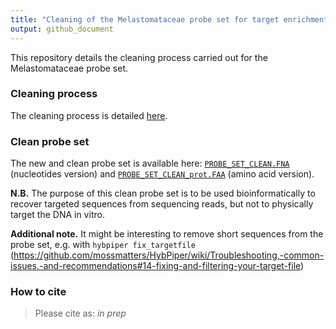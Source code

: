 ```yaml
---
title: "Cleaning of the Melastomataceae probe set for target enrichment"
output: github_document
---
```


<!-- README.md is generated from README.Rmd. Please edit that file -->





This repository details the cleaning process carried out for the Melastomataceae probe set.


### Cleaning process

The cleaning process is detailed [here](Probe_set_cleaning_final.md).

### Clean probe set
The new and clean probe set is available here: [`PROBE_SET_CLEAN.FNA`](CLEAN_PROBE_SET/PROBE_SET_CLEAN.FNA) (nucleotides version) and [`PROBE_SET_CLEAN_prot.FAA`](CLEAN_PROBE_SET/PROBE_SET_CLEAN_prot.FAA) (amino acid version).

**N.B.** The purpose of this clean probe set is to be used bioinformatically to recover targeted sequences from sequencing reads, but not to physically target the DNA in vitro.

**Additional note.** It might be interesting to remove short sequences from the probe set, e.g. with `hybpiper fix_targetfile` (https://github.com/mossmatters/HybPiper/wiki/Troubleshooting,-common-issues,-and-recommendations#14-fixing-and-filtering-your-target-file) 

### How to cite

> Please cite as: *in prep*


